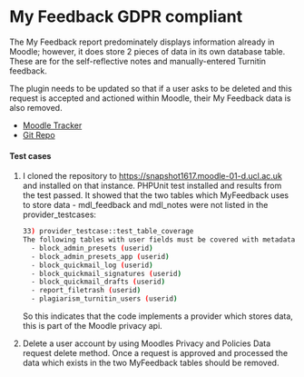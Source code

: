# My Feedback GDPR compliant

The My Feedback report predominately displays information already in Moodle; however, it does store 2 pieces of data in its own database table. These are for the self-reflective notes and manually-entered Turnitin feedback.

The plugin needs to be updated so that if a user asks to be deleted and this request is accepted and actioned within Moodle, their My Feedback data is also removed.

-   [Moodle Tracker](https://tracker.moodle.org/browse/CONTRIB-7258)
-   [Git Repo](https://git.automation.ucl.ac.uk/moodle/moodle-report_myfeedback/tree/CONTRIB-7258)

#### Test cases

1.  I cloned the repository to <https://snapshot1617.moodle-01-d.ucl.ac.uk> and installed on that instance. PHPUnit test installed and results from the test passed. It showed that the two tables which MyFeedback uses to store data - mdl\_feedback and mdl\_notes were not listed in the provider\_testcases:

    ``` bash
    33) provider_testcase::test_table_coverage
    The following tables with user fields must be covered with metadata providers:
      - block_admin_presets (userid)
      - block_admin_presets_app (userid)
      - block_quickmail_log (userid)
      - block_quickmail_signatures (userid)
      - block_quickmail_drafts (userid)
      - report_filetrash (userid)
      - plagiarism_turnitin_users (userid)
    ```

    So this indicates that the code implements a provider which stores data, this is part of the Moodle privacy api.

2.  Delete a user account by using Moodles Privacy and Policies Data request delete method. Once a request is approved and processed the data which exists in the two MyFeedback tables should be removed.

